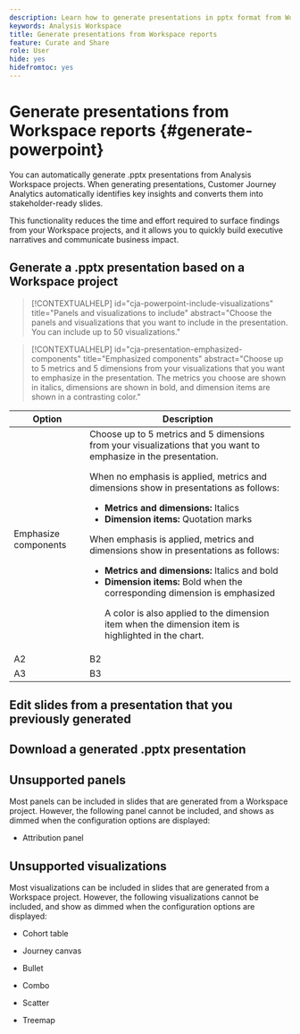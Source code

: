 ```yaml
---
description: Learn how to generate presentations in pptx format from Workspace reports.
keywords: Analysis Workspace
title: Generate presentations from Workspace reports
feature: Curate and Share
role: User
hide: yes
hidefromtoc: yes
---
```

# Generate presentations from Workspace reports {#generate-powerpoint}

You can automatically generate .pptx presentations from Analysis Workspace projects. When generating presentations, Customer Journey Analytics automatically identifies key insights and converts them into stakeholder-ready slides. 

This functionality reduces the time and effort required to surface findings from your Workspace projects, and it allows you to quickly build executive narratives and communicate business impact.

## Generate a .pptx presentation based on a Workspace project

<!-- markdownlint-disable MD034 -->

>[!CONTEXTUALHELP]
>id="cja-powerpoint-include-visualizations"
>title="Panels and visualizations to include"
>abstract="Choose the panels and visualizations that you want to include in the presentation. You can include up to 50 visualizations."

<!-- markdownlint-enable MD034 -->

<!-- markdownlint-disable MD034 -->

>[!CONTEXTUALHELP]
>id="cja-presentation-emphasized-components"
>title="Emphasized components"
>abstract="Choose up to 5 metrics and 5 dimensions from your visualizations that you want to emphasize in the presentation. The metrics you choose are shown in italics, dimensions are shown in bold, and dimension items are shown in a contrasting color."

<!-- markdownlint-enable MD034 -->


|Option | Description | 
|---------|----------|
| Emphasize components | Choose up to 5 metrics and 5 dimensions from your visualizations that you want to emphasize in the presentation.<p>When no emphasis is applied, metrics and dimensions show in presentations as follows:<ul><li>**Metrics and dimensions:** Italics</li><li>**Dimension items:** Quotation marks</li></ul></p><p>When emphasis is applied, metrics and dimensions show in presentations as follows:</p><ul><li>**Metrics and dimensions:** Italics and bold</li><li>**Dimension items:** Bold when the corresponding dimension is emphasized<p>A color is also applied to the dimension item when the dimension item is highlighted in the chart.</p></li></ul> | 
| A2 | B2 |
| A3 | B3 | 



## Edit slides from a presentation that you previously generated


## Download a generated .pptx presentation



## Unsupported panels

Most panels can be included in slides that are generated from a Workspace project. However, the following panel cannot be included, and shows as dimmed when the configuration options are displayed:

* Attribution panel

## Unsupported visualizations

Most visualizations can be included in slides that are generated from a Workspace project. However, the following visualizations cannot be included, and show as dimmed when the configuration options are displayed:

* Cohort table

* Journey canvas

* Bullet

* Combo

* Scatter

* Treemap
